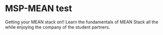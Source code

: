 # MSP-MEAN test
Getting your MEAN stack on!! Learn the fundamentals of MEAN Stack all the while enjoying the company of the student partners.

